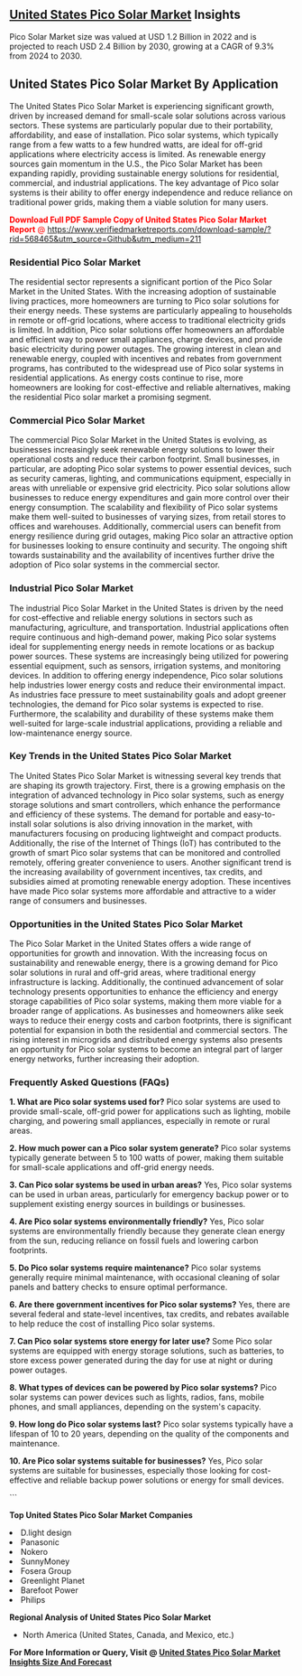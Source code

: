 <h2><a href="https://www.verifiedmarketreports.com/download-sample/?rid=568465&amp;utm_source=Github&amp;utm_medium=211" target="_blank">United States Pico Solar Market</a> Insights</h2><p>Pico Solar Market size was valued at USD 1.2 Billion in 2022 and is projected to reach USD 2.4 Billion by 2030, growing at a CAGR of 9.3% from 2024 to 2030.</p><p><h2>United States Pico Solar Market By Application</h2>The United States Pico Solar Market is experiencing significant growth, driven by increased demand for small-scale solar solutions across various sectors. These systems are particularly popular due to their portability, affordability, and ease of installation. Pico solar systems, which typically range from a few watts to a few hundred watts, are ideal for off-grid applications where electricity access is limited. As renewable energy sources gain momentum in the U.S., the Pico Solar Market has been expanding rapidly, providing sustainable energy solutions for residential, commercial, and industrial applications. The key advantage of Pico solar systems is their ability to offer energy independence and reduce reliance on traditional power grids, making them a viable solution for many users.<p><span class=""><span style="color: #ff0000;"><strong>Download Full PDF Sample Copy of United States Pico Solar Market Report</strong> @ </span><a href="https://www.verifiedmarketreports.com/download-sample/?rid=568465&amp;utm_source=Github&amp;utm_medium=211" target="_blank">https://www.verifiedmarketreports.com/download-sample/?rid=568465&amp;utm_source=Github&amp;utm_medium=211</a></span></p><h3>Residential Pico Solar Market</h3>The residential sector represents a significant portion of the Pico Solar Market in the United States. With the increasing adoption of sustainable living practices, more homeowners are turning to Pico solar solutions for their energy needs. These systems are particularly appealing to households in remote or off-grid locations, where access to traditional electricity grids is limited. In addition, Pico solar solutions offer homeowners an affordable and efficient way to power small appliances, charge devices, and provide basic electricity during power outages. The growing interest in clean and renewable energy, coupled with incentives and rebates from government programs, has contributed to the widespread use of Pico solar systems in residential applications. As energy costs continue to rise, more homeowners are looking for cost-effective and reliable alternatives, making the residential Pico solar market a promising segment.<h3>Commercial Pico Solar Market</h3>The commercial Pico Solar Market in the United States is evolving, as businesses increasingly seek renewable energy solutions to lower their operational costs and reduce their carbon footprint. Small businesses, in particular, are adopting Pico solar systems to power essential devices, such as security cameras, lighting, and communications equipment, especially in areas with unreliable or expensive grid electricity. Pico solar solutions allow businesses to reduce energy expenditures and gain more control over their energy consumption. The scalability and flexibility of Pico solar systems make them well-suited to businesses of varying sizes, from retail stores to offices and warehouses. Additionally, commercial users can benefit from energy resilience during grid outages, making Pico solar an attractive option for businesses looking to ensure continuity and security. The ongoing shift towards sustainability and the availability of incentives further drive the adoption of Pico solar systems in the commercial sector.<h3>Industrial Pico Solar Market</h3>The industrial Pico Solar Market in the United States is driven by the need for cost-effective and reliable energy solutions in sectors such as manufacturing, agriculture, and transportation. Industrial applications often require continuous and high-demand power, making Pico solar systems ideal for supplementing energy needs in remote locations or as backup power sources. These systems are increasingly being utilized for powering essential equipment, such as sensors, irrigation systems, and monitoring devices. In addition to offering energy independence, Pico solar solutions help industries lower energy costs and reduce their environmental impact. As industries face pressure to meet sustainability goals and adopt greener technologies, the demand for Pico solar systems is expected to rise. Furthermore, the scalability and durability of these systems make them well-suited for large-scale industrial applications, providing a reliable and low-maintenance energy source.<h3>Key Trends in the United States Pico Solar Market</h3>The United States Pico Solar Market is witnessing several key trends that are shaping its growth trajectory. First, there is a growing emphasis on the integration of advanced technology in Pico solar systems, such as energy storage solutions and smart controllers, which enhance the performance and efficiency of these systems. The demand for portable and easy-to-install solar solutions is also driving innovation in the market, with manufacturers focusing on producing lightweight and compact products. Additionally, the rise of the Internet of Things (IoT) has contributed to the growth of smart Pico solar systems that can be monitored and controlled remotely, offering greater convenience to users. Another significant trend is the increasing availability of government incentives, tax credits, and subsidies aimed at promoting renewable energy adoption. These incentives have made Pico solar systems more affordable and attractive to a wider range of consumers and businesses.<h3>Opportunities in the United States Pico Solar Market</h3>The Pico Solar Market in the United States offers a wide range of opportunities for growth and innovation. With the increasing focus on sustainability and renewable energy, there is a growing demand for Pico solar solutions in rural and off-grid areas, where traditional energy infrastructure is lacking. Additionally, the continued advancement of solar technology presents opportunities to enhance the efficiency and energy storage capabilities of Pico solar systems, making them more viable for a broader range of applications. As businesses and homeowners alike seek ways to reduce their energy costs and carbon footprints, there is significant potential for expansion in both the residential and commercial sectors. The rising interest in microgrids and distributed energy systems also presents an opportunity for Pico solar systems to become an integral part of larger energy networks, further increasing their adoption.<h3>Frequently Asked Questions (FAQs)</h3><p><b>1. What are Pico solar systems used for?</b> Pico solar systems are used to provide small-scale, off-grid power for applications such as lighting, mobile charging, and powering small appliances, especially in remote or rural areas.</p><p><b>2. How much power can a Pico solar system generate?</b> Pico solar systems typically generate between 5 to 100 watts of power, making them suitable for small-scale applications and off-grid energy needs.</p><p><b>3. Can Pico solar systems be used in urban areas?</b> Yes, Pico solar systems can be used in urban areas, particularly for emergency backup power or to supplement existing energy sources in buildings or businesses.</p><p><b>4. Are Pico solar systems environmentally friendly?</b> Yes, Pico solar systems are environmentally friendly because they generate clean energy from the sun, reducing reliance on fossil fuels and lowering carbon footprints.</p><p><b>5. Do Pico solar systems require maintenance?</b> Pico solar systems generally require minimal maintenance, with occasional cleaning of solar panels and battery checks to ensure optimal performance.</p><p><b>6. Are there government incentives for Pico solar systems?</b> Yes, there are several federal and state-level incentives, tax credits, and rebates available to help reduce the cost of installing Pico solar systems.</p><p><b>7. Can Pico solar systems store energy for later use?</b> Some Pico solar systems are equipped with energy storage solutions, such as batteries, to store excess power generated during the day for use at night or during power outages.</p><p><b>8. What types of devices can be powered by Pico solar systems?</b> Pico solar systems can power devices such as lights, radios, fans, mobile phones, and small appliances, depending on the system's capacity.</p><p><b>9. How long do Pico solar systems last?</b> Pico solar systems typically have a lifespan of 10 to 20 years, depending on the quality of the components and maintenance.</p><p><b>10. Are Pico solar systems suitable for businesses?</b> Yes, Pico solar systems are suitable for businesses, especially those looking for cost-effective and reliable backup power solutions or energy for small devices.</p>```</p><p><strong>Top United States Pico Solar Market Companies</strong></p><div data-test-id=""><p><li>D.light design</li><li> Panasonic</li><li> Nokero</li><li> SunnyMoney</li><li> Fosera Group</li><li> Greenlight Planet</li><li> Barefoot Power</li><li> Philips</li></p><div><strong>Regional Analysis of&nbsp;United States Pico Solar Market</strong></div><ul><li dir="ltr"><p dir="ltr">North America&nbsp;(United States, Canada, and Mexico, etc.)</p></li></ul><p><strong>For More Information or Query, Visit @&nbsp;</strong><strong><a href="https://www.verifiedmarketreports.com/product/pico-solar-market-size-and-forecast/?utm_source=Github&amp;utm_medium=211" target="_blank">United States Pico Solar Market Insights Size And Forecast</a></strong></p></div>
